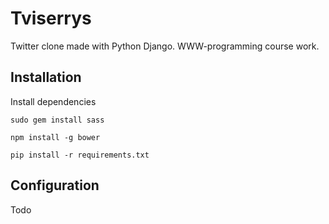 # Tviserrys

Twitter clone made with Python Django. WWW-programming course work.

## Installation

Install dependencies
```
sudo gem install sass
```
```
npm install -g bower
```
```
pip install -r requirements.txt
```



## Configuration

Todo

